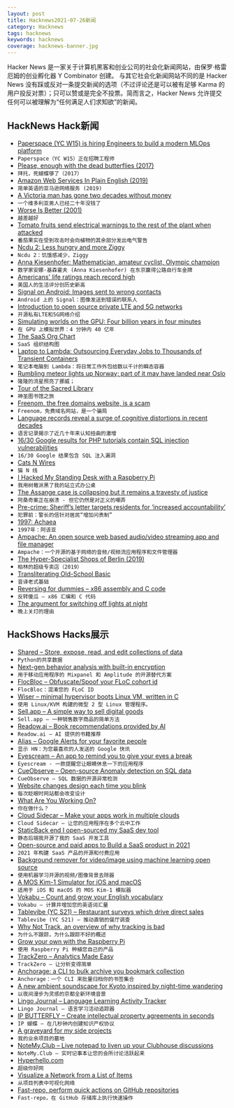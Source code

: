 ```yaml
---
layout: post
title: Hacknews2021-07-26新闻
category: Hacknews
tags: hacknews
keywords: hacknews
coverage: hacknews-banner.jpg
---
```


Hacker News 是一家关于计算机黑客和创业公司的社会化新闻网站，由保罗·格雷厄姆的创业孵化器 Y Combinator 创建。
与其它社会化新闻网站不同的是 Hacker News 没有踩或反对一条提交新闻的选项（不过评论还是可以被有足够 Karma 的用户投反对票）；只可以赞或是完全不投票。简而言之，Hacker News 允许提交任何可以被理解为“任何满足人们求知欲”的新闻。

## HackNews Hack新闻


- [Paperspace (YC W15) is hiring Engineers to build a modern MLOps platform](https://www.paperspace.com/careers)
- `Paperspace（YC W15）正在招聘工程师`
- [Please, enough with the dead butterflies (2017)](https://www.emilydamstra.com/please-enough-dead-butterflies/)
- `拜托，死蝴蝶够了（2017）`
- [Amazon Web Services In Plain English (2019)](https://www.web3us.com/how-guides/amazon-web-services-plain-english)
- `简单英语的亚马逊网络服务 (2019)`
- [A Victoria man has gone two decades without money](https://www.capitaldaily.ca/news/penniless-two-decades-without-money)
- `一个维多利亚男人已经二十年没钱了`
- [Worse Is Better (2001)](https://www.dreamsongs.com/WorseIsBetter.html)
- `越差越好`
- [Tomato fruits send electrical warnings to the rest of the plant when attacked](https://blog.frontiersin.org/2021/07/20/tomato-fruits-send-electrical-warnings-to-the-rest-of-the-plant-when-attacked-by-insects/)
- `番茄果实在受到攻击时会向植物的其余部分发出电气警告`
- [Ncdu 2: Less hungry and more Ziggy](https://dev.yorhel.nl/doc/ncdu2)
- `Ncdu 2：饥饿感减少，Ziggy`
- [Anna Kiesenhofer: Mathematician, amateur cyclist, Olympic champion](https://www.cyclingnews.com/features/anna-kiesenhofer-mathematician-amateur-cyclist-olympic-champion/)
- `数学家安娜·基森霍夫 (Anna Kiesenhofer) 在东京赢得公路自行车金牌`
- [Americans' life ratings reach record high](https://news.gallup.com/poll/351932/americans-life-ratings-reach-record-high.aspx)
- `美国人的生活评分创历史新高`
- [Signal on Android: Images sent to wrong contacts](https://github.com/signalapp/Signal-Android/issues/10247)
- `Android 上的 Signal：图像发送到错误的联系人`
- [Introduction to open source private LTE and 5G networks](https://ubuntu.com/blog/introduction-to-open-source-private-lte-and-5g-networks)
- `开源私有LTE和5G网络介绍`
- [Simulating worlds on the GPU: Four billion years in four minutes](https://davidar.io/post/sim-glsl)
- `在 GPU 上模拟世界：4 分钟内 40 亿年`
- [The SaaS Org Chart](https://sacks.substack.com/p/the-saas-org-chart)
- `SaaS 组织结构图`
- [Laptop to Lambda: Outsourcing Everyday Jobs to Thousands of Transient Containers](https://www.micahlerner.com/2021/07/24/from-laptop-to-lambda-outsourcing-everyday-jobs-to-thousands-of-transient-functional-containers.html)
- `笔记本电脑到 Lambda：将日常工作外包给数以千计的瞬态容器`
- [Rumbling meteor lights up Norway; part of it may have landed near Oslo](https://www.reuters.com/world/europe/rumbling-meteor-lights-up-norway-bit-possibly-landing-near-oslo-2021-07-25/)
- `隆隆的流星照亮了挪威；`
- [Tour of the Sacred Library](https://moultano.wordpress.com/2021/07/20/tour-of-the-sacred-library/)
- `神圣图书馆之旅`
- [Freenom, the free domains website, is a scam](https://daniel.is-a.dev/blog/freenom-the-free-domains-website-is-a-scam-3)
- `Freenom，免费域名网站，是一个骗局`
- [Language records reveal a surge of cognitive distortions in recent decades](https://www.pnas.org/content/118/30/e2102061118.full)
- `语言记录揭示了近几十年来认知扭曲的激增`
- [16/30 Google results for PHP tutorials contain SQL injection vulnerabilities](https://waritschlager.de/sqlinjections-in-google-results.html)
- `16/30 Google 结果包含 SQL 注入漏洞`
- [Cats N Wires](https://kultisti.itch.io/cats-n-wires)
- `猫 N 线`
- [I Hacked My Standing Desk with a Raspberry Pi](https://medium.com/@davidkongfilm/how-i-hacked-my-standing-desk-with-a-raspberry-pi-a50ed14c7f6f)
- `我用树莓派黑了我的站立式办公桌`
- [The Assange case is collapsing but it remains a travesty of justice](https://tribunemag.co.uk/2021/07/the-assange-case-is-collapsing-but-it-remains-a-travesty-of-justice)
- `阿桑奇案正在崩溃 - 但它仍然是对正义的嘲弄`
- [Pre-crime: Sheriff’s letter targets residents for ‘increased accountability’](https://www.tampabay.com/investigations/2021/07/24/pasco-sheriffs-office-letter-targets-residents-for-increased-accountability/)
- `犯罪前：警长的信针对居民“增加问责制”`
- [1997: Achaea](https://if50.substack.com/p/1997-achaea)
- `1997年：阿该亚`
- [Ampache: An open source web based audio/video streaming app and file manager](https://ampache.org/)
- `Ampache：一个开源的基于网络的音频/视频流应用程序和文件管理器`
- [The Hyper-Specialist Shops of Berlin (2019)](https://www.theguardian.com/cities/2019/apr/29/are-the-hyper-specialist-shops-of-berlin-the-future-of-retail)
- `柏林的超级专卖店（2019）`
- [Transliterating Old-School Basic](https://xp123.com/articles/transliterating-old-school-basic/)
- `音译老式基础`
- [Reversing for dummies – x86 assembly and C code](https://0x41.cf/reversing/2021/07/21/reversing-x86-and-c-code-for-beginners.html)
- `反转傻瓜 – x86 汇编和 C 代码`
- [The argument for switching off lights at night](https://www.bbc.com/future/article/20210719-why-light-pollution-is-harming-our-wildlife)
- `晚上关灯的理由`


## HackShows Hacks展示

- [ Shared – Store, expose, read, and edit collections of data](https://github.com/pyrustic/shared)
- `Python的共享数据`
- [ Next-gen behavior analysis with built-in encryption](https://github.com/socketkit/awacs)
- `用于移动应用程序的 Mixpanel 和 Amplitude 的开源替代方案`
- [ FlocBloc – Obfuscate/Spoof your FLoC cohort id](https://github.com/NilsIrl/FlocBloc)
- `FlocBloc：混淆您的 FLoC ID`
- [ Wiser – minimal hypervisor boots Linux VM, written in C](https://github.com/flouthoc/wiser)
- `使用 Linux/KVM 构建的微型 2 型 Linux 管理程序。`
- [ Sell.app – A simple way to sell digital goods](https://sell.app)
- `Sell.app – 一种销售数字商品的简单方法`
- [ Readow.ai – Book recommendations provided by AI](https://readow.ai/)
- `Readow.ai – AI 提供的书籍推荐`
- [ Alias – Google Alerts for your favorite people](http://alias.co?ref=hn)
- `显示 HN：为您最喜欢的人发送的 Google 快讯`
- [ Eyescream – An app to remind you to give your eyes a break](https://play.google.com/store/apps/details?id=com.devss.eyescream&hl=en&gl=US)
- `Eyescream - 一款提醒您让眼睛休息一下的应用程序`
- [ CueObserve – Open-source Anomaly detection on SQL data](https://github.com/cuebook/CueObserve)
- `CueObserve – SQL 数据的开源异常检测`
- [ Website changes design each time you blink](https://realless.glitch.me/)
- `每次眨眼时网站都会改变设计`
- [ What Are You Working On?](https://tiempone.com)
- `你在做什么？`
- [ Cloud Sidecar – Make your apps work in multiple clouds](https://www.cloudsidecar.com/)
- `Cloud Sidecar – 让您的应用程序在多个云中工作`
- [ StaticBack end I open-sourced my SaaS dev tool](https://github.com/staticbackendhq/core)
- `静态后端我开源了我的 SaaS 开发工具`
- [ Open-source and paid apps to Build a SaaS product in 2021](https://saasblocks.io/)
- `2021 年构建 SaaS 产品的开源和付费应用`
- [ Background remover for video/image using machine learning open source](https://backgroundremover.app/)
- `使用机器学习开源的视频/图像背景去除器`
- [ A MOS Kim-1 Simulator for iOS and macOS](https://github.com/jfoucher/KimOne)
- `适用于 iOS 和 macOS 的 MOS Kim-1 模拟器`
- [ Vokabu – Count and grow your English vocabulary](https://vokabu.com)
- `Vokabu – 计算并增加您的英语词汇量`
- [ Tablevibe (YC S21) – Restaurant surveys which drive direct sales](item?id=27928966)
- `Tablevibe (YC S21) – 推动直销的餐厅调查`
- [ Why Not Track, an overview of why tracking is bad](https://whynottrack.com/)
- `为什么不跟踪，为什么跟踪不好的概述`
- [ Grow your own with the Raspberry Pi](https://github.com/alexellis/growlab/)
- `使用 Raspberry Pi 种植您自己的产品`
- [ TrackZero – Analytics Made Easy](item?id=27939665)
- `TrackZero – 让分析变得简单`
- [ Anchorage: a CLI to bulk archive you bookmark collection](https://github.com/antonlopezr/anchorage)
- `Anchorage：一个 CLI 来批量归档你的书签集合`
- [ A new ambient soundscape for Kyoto inspired by night-time wandering](https://wanderthenight.com/#kyoto)
- `以夜间漫步为灵感的京都全新环境音景`
- [ Lingo Journal – Language Learning Activity Tracker](https://play.google.com/store/apps/details?id=com.teraculus.lingojournalandroid&referrer=utm_source%3Dycombinator.com)
- `Lingo Journal – 语言学习活动追踪器`
- [ IP BUTTERFLY – Create intellectual property agreements in seconds](https://ipbutterfly.com/)
- `IP 蝴蝶 – 在几秒钟内创建知识产权协议`
- [ A graveyard for my side projects](https://hackyexperiments.vercel.app/)
- `我的业余项目的墓地`
- [ NoteMy.Club – Live notepad to liven up your Clubhouse discussions](https://www.notemy.club)
- `NoteMy.Club – 实时记事本让您的会所讨论活跃起来`
- [ Hyperhello.com](https://hyperhello.com)
- `超级你好网`
- [ Visualize a Network from a List of Items](https://nocodefunctions.com/gaze/network_builder_tool.html)
- `从项目列表中可视化网络`
- [ Fast-repo, perform quick actions on GitHub repositories](https://github.com/luctst/fast-repo)
- `Fast-repo，在 GitHub 存储库上执行快速操作`

